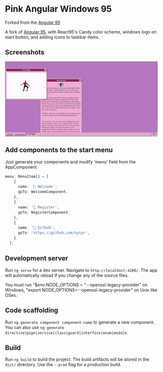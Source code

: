 # Pink Angular Windows 95

Forked from the [Angular 95](https://github.com/Nytyr/angular-windows-95)

A fork of [Angular 95](https://github.com/Nytyr/angular-windows-95), with React95's Candy color scheme, windows logo on start button, and adding icons to taskbar items.

## Screenshots
<img src="https://raw.githubusercontent.com/egeulk/angular-windows-95-pink/master/demo.png" alt="W95">

## Add components to the start menu

Just generate your components and modify 'menu' field from the AppComponent.

```typescript
menu: MenuItem[] = [
    {
      name: '📕 Welcome',
      goTo: WelcomeComponent,
    },
    {
      name: '📄 Register',
      goTo: RegisterComponent,
    },
    {
      name: '🔗 Github',
      goTo: 'https://github.com/nytyr',
    }
  ];
```

## Development server

Run `ng serve` for a dev server. Navigate to `http://localhost:4200/`. The app will automatically reload if you change any of the source files.

You must run "$env:NODE_OPTIONS = "--openssl-legacy-provider" on Windows, "export NODE_OPTIONS=--openssl-legacy-provider" on Unix like OSes.

## Code scaffolding

Run `ng generate component component-name` to generate a new component. You can also use `ng generate directive|pipe|service|class|guard|interface|enum|module`.

## Build

Run `ng build` to build the project. The build artifacts will be stored in the `dist/` directory. Use the `--prod` flag for a production build.
